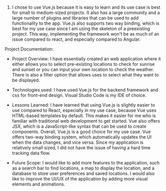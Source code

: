 1. I chose to use Vue.js because it is easy to learn and its use case is best for small to medium-sized projects. It also has a large community and a large number of plugins and libraries that can be used to add functionality to the app. Vue.js also supports two way binding, which is best for my use case since I am using the skeleton of a preexisting project. This way, implementing the framework won't be as much of an issue compared to react, and especially compared to Angular. 

Project Documentation:
- Project Overview:
    I have essentially created an web application where it either allows you to select pre-existing locations to check for sunrise and sunset or you can input your own location to check the weather. There is also a filter option that allows uses to select what they want to be displayed. 

- Technologies used:
    I have used Vue.js for the backend framework and css for front-end design. Visual Studio Code is my IDE of choice.

- Lessons Learned:
    I have learned that using Vue.js is slightly easier to use compared to React, especially in my use case, because Vue uses HTML-based templates by default. This makes it easier for me who is familiar with traditional web development to get started. Vue also offers JSX, which is a JavaScript-like syntax that can be used to create components. Overall, Vue.js is a good choice for my use case. Vue offers two-way binding system, which automatically updates the UI when the data changes, and vice versa. Since my application is relatively small sized, I did not have the issue of having a hard time tracking data flow.

- Future Scope:
    I would like to add more features to the application, such as a search bar to find locations, a map to display the location, and a database to store user preferences and saved locations. I would also like to improve the UI/UX of the application by adding more visual elements and animations.